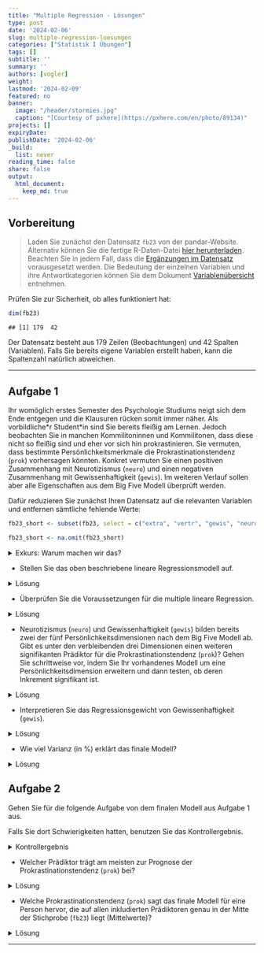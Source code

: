 ```yaml
---
title: "Multiple Regression - Lösungen" 
type: post
date: '2024-02-06' 
slug: multiple-regression-loesungen 
categories: ["Statistik I Übungen"] 
tags: [] 
subtitle: ''
summary: '' 
authors: [vogler] 
weight: 
lastmod: '2024-02-09'
featured: no
banner:
  image: "/header/stormies.jpg"
  caption: "[Courtesy of pxhere](https://pxhere.com/en/photo/89134)"
projects: []
expiryDate: 
publishDate: '2024-02-06'
_build:
  list: never
reading_time: false
share: false
output:
  html_document:
    keep_md: true
---
```


## Vorbereitung



> Laden Sie zunächst den Datensatz `fb23` von der pandar-Website. Alternativ können Sie die fertige R-Daten-Datei [<i class="fas fa-download"></i> hier herunterladen](/daten/fb23.rda). Beachten Sie in jedem Fall, dass die [Ergänzungen im Datensatz](/lehre/statistik-i/multiple-regression/#prep) vorausgesetzt werden. Die Bedeutung der einzelnen Variablen und ihre Antwortkategorien können Sie dem Dokument [Variablenübersicht](/lehre/statistik-i/variablen.pdf) entnehmen.

Prüfen Sie zur Sicherheit, ob alles funktioniert hat: 


```r
dim(fb23)
```

```
## [1] 179  42
```

Der Datensatz besteht aus 179 Zeilen (Beobachtungen) und 42 Spalten (Variablen). Falls Sie bereits eigene Variablen erstellt haben, kann die Spaltenzahl natürlich abweichen.


***

## Aufgabe 1

Ihr womöglich erstes Semester des Psychologie Studiums neigt sich dem Ende entgegen und die Klausuren rücken somit immer näher. Als vorbildliche\*r Student\*in sind Sie bereits fleißig am Lernen.
Jedoch beobachten Sie in manchen Kommilitoninnen und Kommilitonen, dass diese nicht so fleißig sind und eher vor sich hin prokrastinieren.
Sie vermuten, dass bestimmte Persönlichkeitsmerkmale die Prokrastinationstendenz (`prok`) vorhersagen könnten. Konkret vermuten Sie einen positiven Zusammenhang mit Neurotizismus (`neuro`) und einen negativen Zusammenhang mit Gewissenhaftigkeit (`gewis`). Im weiteren Verlauf sollen aber alle Eigenschaften aus dem Big Five Modell überprüft werden.

Dafür reduzieren Sie zunächst Ihren Datensatz auf die relevanten Variablen und entfernen sämtliche fehlende Werte:


```r
fb23_short <- subset(fb23, select = c("extra", "vertr", "gewis", "neuro", "offen", "prok"))

fb23_short <- na.omit(fb23_short)
```

<details>

<summary>Exkurs: Warum machen wir das?</summary>

Zum einen fällt es uns so leichter den Überblick über unsere Daten zu behalten.
Zum anderen ist uns bereits im Kapitel [Multiple Regression](/lehre/statistik-i/multiple-regression) eine Fehlermeldung bei der Verwendung des Befehls `anova()` in Kombination mit fehlenden Werten (`NA`) begegnet.
Da wir im Folgenden erneut mit den Big Five Variablen arbeiten, gehen wir dieser Fehlermeldung bereits im Vorhinein aus dem Weg.


```r
#Gibt es mindestens ein fehlenden Wert auf den 6 Variablen?
anyNA(fb23[, c("extra", "vertr", "gewis", "neuro", "offen", "prok")])
```

```
## [1] TRUE
```

```r
#Auf welcher Variable und wie viele NA's gibt es?
summary(fb23[, c("extra", "vertr", "gewis", "neuro", "offen", "prok")])
```

```
##      extra           vertr           gewis           neuro           offen     
##  Min.   :1.000   Min.   :1.000   Min.   :1.500   Min.   :1.000   Min.   :1.50  
##  1st Qu.:2.500   1st Qu.:3.000   1st Qu.:3.000   1st Qu.:2.500   1st Qu.:3.00  
##  Median :3.000   Median :3.500   Median :3.500   Median :3.500   Median :4.00  
##  Mean   :3.268   Mean   :3.463   Mean   :3.531   Mean   :3.355   Mean   :3.74  
##  3rd Qu.:4.000   3rd Qu.:4.000   3rd Qu.:4.000   3rd Qu.:4.000   3rd Qu.:4.50  
##  Max.   :5.000   Max.   :5.000   Max.   :5.000   Max.   :5.000   Max.   :5.00  
##                  NA's   :1                                                     
##       prok      
##  Min.   :1.500  
##  1st Qu.:2.200  
##  Median :2.500  
##  Mean   :2.545  
##  3rd Qu.:2.950  
##  Max.   :3.800  
## 
```

```r
#ein NA auf vertr
```

</details>


-   Stellen Sie das oben beschriebene lineare Regressionsmodell auf.

<details>

<summary>Lösung</summary>


```r
mod_base <- lm(prok ~ neuro + gewis, data = fb23_short)
```

</details>


-   Überprüfen Sie die Voraussetzungen für die multiple lineare Regression.

<details>

<summary>Lösung</summary>

**Voraussetzungen:**

1.    Korrekte Spezifikation des Modells

2.    Messfehlerfreiheit der unabhängigen Variablen

3.    Unabhängigkeit der Residuen

4.    Homoskedastizität der Residuen

5.    Normalverteilung der Residuen



```r
# Korrekte Spezifikation des Modells --> Linearität

#Einfache Regressionsmodelle aufstellen
mod_neuro <- lm(prok ~ neuro, data = fb23_short)

mod_gewis <- lm(prok ~ gewis, data = fb23_short)

#Überprüfung der Linearität
par(mfrow = c(1, 2))

plot(fb23_short$prok ~ fb23_short$neuro, 
     xlab = "Neurotizismus", 
     ylab = "Prokrastinationstendenz")
lines(lowess(fb23_short$neuro, fb23_short$prok), col = "red")
abline(mod_neuro, col = "blue")


plot(fb23_short$prok ~ fb23_short$gewis, 
     xlab = "Gewissenhaftigkeit",
     ylab = "Prokrastinationstendenz")
lines(lowess(fb23_short$gewis, fb23_short$prok), col = "red")
abline(mod_gewis, col = "blue")
```

![](/lehre/statistik-i/multiple-regression-loesungen_files/figure-html/unnamed-chunk-6-1.png)<!-- -->

Für beide Variablen sind klare lineare Verläufe erkennbar.


```r
#1x2 Ansicht der Plots beenden
dev.off()
```

```
## null device 
##           1
```

Bei der **Messfehlerfreiheit der unabhängigen Variablen** geht man davon aus, dass der Fragebogen den ich nutze fehlerfrei misst, insbesondere unsere unabhängigen Variablen. Wie bereits im Kapitel [Multiple Regression](/lehre/statistik-i/multiple-regression) besprochen ist das selten der Fall und wir können uns Reliabilitätsmaßen wie Cronbachs Alpha und McDonalds Omega bedienen um das Ausmaß des Fehlers zu quantifizieren.
Bei der Nennung dieser belassen wir es aber für diese Aufgabe mal und nehmen an dass diese Voraussetzung **nicht** verletzt ist.

Auch die Voraussetzung der **Unabhängigkeit der Residuen** ist inhaltlicher Natur. In diesem Fall gehen wir davon aus, dass Sie den Fragebogen am Anfang des Semesters weitgehend unabhängig voneinander bearbeitet haben. Somit ist auch diese Voraussetzung erfüllt.


```r
#Homoskedastizität der Residuen
plot(mod_base, which = 3)
```

![](/lehre/statistik-i/multiple-regression-loesungen_files/figure-html/unnamed-chunk-8-1.png)<!-- -->

```r
car::ncvTest(mod_base) #nicht signifikant --> Homoskedastizität wird angenommen
```

```
## Non-constant Variance Score Test 
## Variance formula: ~ fitted.values 
## Chisquare = 1.538691, Df = 1, p = 0.21481
```


```r
#Normalverteilung der Residuen
car::qqPlot(mod_base)
```

![](/lehre/statistik-i/multiple-regression-loesungen_files/figure-html/unnamed-chunk-9-1.png)<!-- -->

```
## 144 170 
## 140 166
```

```r
shapiro.test(mod_base$residuals) #nicht signifikant --> Normalverteilung wird angenommen
```

```
## 
## 	Shapiro-Wilk normality test
## 
## data:  mod_base$residuals
## W = 0.99419, p-value = 0.7113
```

*Anmerkung:* Sowohl bei der Überprüfung der Homoskedastizität als auch der Normalverteilung bedienen wir uns Funktionen des `car`-Pakets. Dieses müssen wir nicht explizit mit dem `library()`-Befehl laden wenn wir zunächst den Namen des Pakets nennen, dann zwei Doppelpunkte und die Funktion folgen.
Dies ist selbst dann zu empfehlen wenn man die Pakete bereits geladen hat da so auch im Nachhinein ersichtlich ist aus welchem Paket welche Funktion genutzt wurde.

</details>


-   Neurotizismus (`neuro`) und Gewissenhaftigkeit (`gewis`) bilden bereits zwei der fünf Persönlichkeitsdimensionen nach dem Big Five Modell ab. Gibt es unter den verbleibenden drei Dimensionen einen weiteren signifikanten Prädiktor für die Prokrastinationstendenz (`prok`)? Gehen Sie schrittweise vor, indem Sie Ihr vorhandenes Modell um eine Persönlichkeitsdimension erweitern und dann testen, ob deren Inkrement signifikant ist.

<details>

<summary>Lösung</summary>


```r
#Extraversion
mod_base_extra <- lm(prok ~ neuro + gewis + extra, data = fb23_short)

anova(mod_base, mod_base_extra) #signifikant
```

```
## Analysis of Variance Table
## 
## Model 1: prok ~ neuro + gewis
## Model 2: prok ~ neuro + gewis + extra
##   Res.Df    RSS Df Sum of Sq      F  Pr(>F)  
## 1    175 28.240                              
## 2    174 27.409  1   0.83086 5.2745 0.02283 *
## ---
## Signif. codes:  0 '***' 0.001 '**' 0.01 '*' 0.05 '.' 0.1 ' ' 1
```

```r
#Verträglichkeit
mod_base_vertr <- lm(prok ~ neuro + gewis + vertr, data = fb23_short)

anova(mod_base, mod_base_vertr) #nicht signifikant
```

```
## Analysis of Variance Table
## 
## Model 1: prok ~ neuro + gewis
## Model 2: prok ~ neuro + gewis + vertr
##   Res.Df    RSS Df Sum of Sq      F Pr(>F)
## 1    175 28.240                           
## 2    174 28.231  1 0.0084482 0.0521 0.8198
```

```r
#Offenheit für neue Erfahrungen
mod_base_offen <- lm(prok ~ neuro + gewis + offen, data = fb23_short)

anova(mod_base, mod_base_offen) #nicht signifikant
```

```
## Analysis of Variance Table
## 
## Model 1: prok ~ neuro + gewis
## Model 2: prok ~ neuro + gewis + offen
##   Res.Df    RSS Df Sum of Sq      F Pr(>F)
## 1    175 28.240                           
## 2    174 28.183  1   0.05707 0.3524 0.5536
```


```r
#Inkrement von Extraversion
summary(mod_base_extra)$r.squared - summary(mod_base)$r.squared 
```

```
## [1] 0.01747554
```



Extraversion lässt sich als einzige weitere Dimension der Big Five als signifikanter Prädiktor ($F = 5.27, p = 0.023$) für Prokrastinationstendenz in unser Modell aufnehmen. 
Dabei kann Extraversion zusätzlich 1.75% Varianz erklären.

Somit lautet unser finales Modell wie folgt:


```r
mod_final <- lm(prok ~ neuro + gewis + extra, data = fb23_short)

summary(mod_final)
```

```
## 
## Call:
## lm(formula = prok ~ neuro + gewis + extra, data = fb23_short)
## 
## Residuals:
##      Min       1Q   Median       3Q      Max 
## -1.12466 -0.25241 -0.02128  0.26635  1.00898 
## 
## Coefficients:
##             Estimate Std. Error t value Pr(>|t|)    
## (Intercept)  3.04935    0.22818  13.364  < 2e-16 ***
## neuro        0.17663    0.03266   5.408 2.08e-07 ***
## gewis       -0.38529    0.03892  -9.900  < 2e-16 ***
## extra        0.08124    0.03537   2.297   0.0228 *  
## ---
## Signif. codes:  0 '***' 0.001 '**' 0.01 '*' 0.05 '.' 0.1 ' ' 1
## 
## Residual standard error: 0.3969 on 174 degrees of freedom
## Multiple R-squared:  0.4235,	Adjusted R-squared:  0.4136 
## F-statistic: 42.61 on 3 and 174 DF,  p-value: < 2.2e-16
```



</details>


-   Interpretieren Sie das Regressionsgewicht von Gewissenhaftigkeit (`gewis`).

<details>

<summary>Lösung</summary>

Zwei Personen die den **gleichen** Neurotizismus- sowie Extraversions-Wert haben, sich aber um eine Einheit in der Gewissenhaftigkeit unterscheiden, unterscheiden sich um $\mp 0.39$ Einheiten in der Prokrastinationstendenz.

</details>


-   Wie viel Varianz (in %) erklärt das finale Modell?

<details>

<summary>Lösung</summary>


```r
summary(mod_final)$r.squared
```

```
## [1] 0.4235057
```

Der Determinationskoeffizient ($R^2 =$ 0.4235) besagt das 42.35% der Varianz in der Prokrastinationstendenz durch unser Modell aus drei Prädiktoren (`neuro`, `gewis`, `extra`) erklärt wird.  

</details>



## Aufgabe 2

Gehen Sie für die folgende Aufgabe von dem finalen Modell aus Aufgabe 1 aus.

Falls Sie dort Schwierigkeiten hatten, benutzen Sie das Kontrollergebnis.

<details>

<summary>Kontrollergebnis</summary>


```r
mod_final <- lm(prok ~ neuro + gewis + extra, data = fb23_short)
```

</details>


-   Welcher Prädiktor trägt am meisten zur Prognose der Prokrastinationstendenz (`prok`) bei?
  
<details>

<summary>Lösung</summary>

Hierfür betrachten wir unsere Regressionsgewichte:


```r
mod_final$coefficients
```

```
## (Intercept)       neuro       gewis       extra 
##  3.04934935  0.17662562 -0.38529030  0.08124088
```

Diese sind jedoch noch von der benutzten Skala abhängig weswegen wir noch keine Aussage darüber treffen können welches das "beste" Regressionsgewicht ist. Daher standardisieren wir unser Modell, um uns von der Skalenabhängigkeit zu befreien.
(Ausführlicher wurde dieses Vorgehen im Kapitel [Einfache Lineare Regression](/lehre/statistik-i/einfache-reg) besprochen.)


```r
library(lm.beta)
```


```r
mod_final_std <- lm.beta(mod_final)

summary(mod_final_std)
```

```
## 
## Call:
## lm(formula = prok ~ neuro + gewis + extra, data = fb23_short)
## 
## Residuals:
##      Min       1Q   Median       3Q      Max 
## -1.12466 -0.25241 -0.02128  0.26635  1.00898 
## 
## Coefficients:
##             Estimate Standardized Std. Error t value Pr(>|t|)    
## (Intercept)  3.04935           NA    0.22818  13.364  < 2e-16 ***
## neuro        0.17663      0.33288    0.03266   5.408 2.08e-07 ***
## gewis       -0.38529     -0.57143    0.03892  -9.900  < 2e-16 ***
## extra        0.08124      0.14168    0.03537   2.297   0.0228 *  
## ---
## Signif. codes:  0 '***' 0.001 '**' 0.01 '*' 0.05 '.' 0.1 ' ' 1
## 
## Residual standard error: 0.3969 on 174 degrees of freedom
## Multiple R-squared:  0.4235,	Adjusted R-squared:  0.4136 
## F-statistic: 42.61 on 3 and 174 DF,  p-value: < 2.2e-16
```

Das betragsmäßig größte standardisierte Regressionsgewicht hat Gewissenhaftigkeit mit -0.571.
Somit lässt sich die Aussage treffen das Gewissenhaftigkeit im Vergleich zu Neurotizismus und Extraversion am meisten zu der Vorhersage der Prokrastinationstendenz beiträgt.

</details>


-   Welche Prokrastinationstendenz (`prok`) sagt das finale Modell für eine Person hervor, die auf allen inkludierten Prädiktoren genau in der Mitte der Stichprobe (`fb23`) liegt (Mittelwerte)?

<details>

<summary>Lösung</summary>

Im Folgenden werden drei Lösungsansätze gezeigt, die sich in ihrer Komplexität unterscheiden. Sofern Sie auf einen der drei gekommen sind oder einen weiteren Ansatz gefunden haben der zum gleichen Ergebnis kommt, haben Sie die Aufgabe erfolgreich geeistert.


```r
#1. Ansatz
means <- data.frame(neuro = mean(fb23_short$neuro),
                    gewis = mean(fb23_short$gewis),
                    extra = mean(fb23_short$extra))

predict(mod_final, newdata = means)
```

```
##        1 
## 2.547753
```

**Erklärung:**

Hierbei handelt es sich um den standard Ansatz wenn es darum geht für eine neue Person mit folgenden Werten auf den Prädiktoren eine Vorhersage zu treffen.


```r
#2. Ansatz
mod_final_sc <- lm(prok ~ scale(neuro) + scale(gewis) + scale(extra), data = fb23_short)

mod_final_sc$coefficients[1]
```

```
## (Intercept) 
##    2.547753
```

**Erklärung:**

Schematisch können wir für unser Modell folgende Formel aufstellen:

\begin{align}
\hat{y} = b_1 * x_1 + b_2 * x_2 + b_3 * x_3 + b_0
\end{align}


Wenn wir uns an die Formel zum Standardisieren erinnern, lautet diese wie folgt:

\begin{align}
x_{std} = \frac{x - \bar{x}}{\hat{\sigma}}
\end{align}

Setzen wir die zweite Formel in die Erste ein erhalten wir:

\begin{align}
\hat{y} = b_1 * \frac{x_1 - \bar{x_1}}{\hat{\sigma_1}} + b_2 * \frac{x_2 - \bar{x_2}}{\hat{\sigma_2}} + b_3 * \frac{x_3 - \bar{x_3}}{\hat{\sigma_3}} + b_0
\end{align}

Nun interessiert uns die vorhergesagte Prokrastinationstendenz ($\hat{y}$) für eine Person die auf allen drei Variablen ($x_1, x_2, x_3$) genau den Mittelwert dieser Variable ($\bar{x_1}, \bar{x_2}, \bar{x_3}$) aufweist.
Setzen wir für $x_1, x_2, x_3$ die Mittelwerte ein sehen wir das in den Zählern nur noch Nullen übrigbleiben.


Unsere Formel reduziert sich dann auf:

\begin{align}
\hat{y} = b_0
\end{align}

--> Für eine Person, die auf allen standardisierten Prädiktoren genau den Mittelwert dieser Variable als eigenen Wert hat, ist die prognostizierte Prokrastinationstendenz gleich dem Intercept.


```r
#3. Ansatz
mean(fb23_short$prok)
```

```
## [1] 2.547753
```

**Erklärung:**

Aufgrund dessen wie unser Regressionsmodell mathematisch definiert ist, entspricht die vorhergesagte Prokrastinationstendenz für eine Person, die auf allen Prädiktorvariablen deren Mittelwert als eigenen Wert hat, der mittleren Prokrastinationstendenz in der Stichprobe aus der das Modell entstanden ist.

</details>

***
